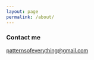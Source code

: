 ```yaml
---
layout: page
permalink: /about/
---
```


### Contact me

[patternsofeverything@gmail.com](mailto:patternsofeverything@gmail.com)
